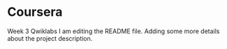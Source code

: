 # Coursera
Week 3 Qwiklabs
I am editing the README file. Adding some more details about the project description.
